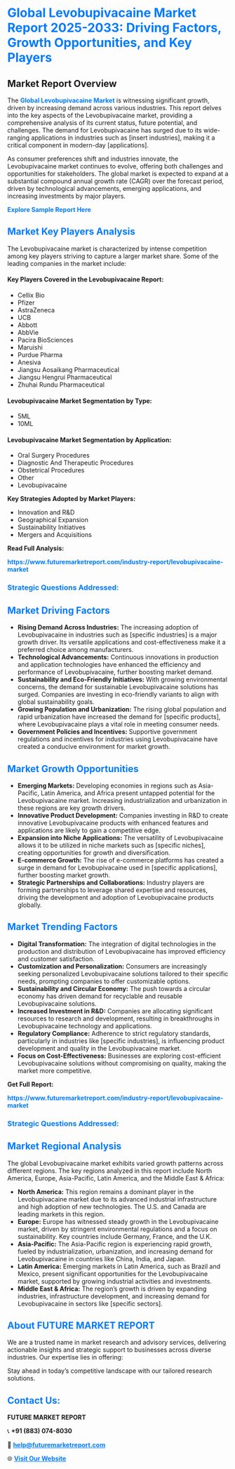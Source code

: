 <h1 style="color: #007BFF;">Global Levobupivacaine Market Report 2025-2033: Driving Factors, Growth Opportunities, and Key Players</h1>

<section id="overview">
<h2>Market Report Overview</h2>
<p>The <a href="https://www.futuremarketreport.com/industry-report/levobupivacaine-market" style="color: #007BFF; text-decoration: none;"><strong>Global Levobupivacaine Market</strong></a> is witnessing significant growth, driven by increasing demand across various industries. This report delves into the key aspects of the Levobupivacaine market, providing a comprehensive analysis of its current status, future potential, and challenges. The demand for Levobupivacaine has surged due to its wide-ranging applications in industries such as [insert industries], making it a critical component in modern-day [applications].</p>
<p>As consumer preferences shift and industries innovate, the Levobupivacaine market continues to evolve, offering both challenges and opportunities for stakeholders. The global market is expected to expand at a substantial compound annual growth rate (CAGR) over the forecast period, driven by technological advancements, emerging applications, and increasing investments by major players.</p>
</section>

<section id="overview">
<p><a href="https://www.futuremarketreport.com/request-sample/reportId=125458" style="color: #007BFF; text-decoration: none;"><strong>Explore Sample Report Here</strong></a></p>
</section>

<section id="key-players">
<h2 style="color: #007BFF;">Market Key Players Analysis</h2>
<p>The Levobupivacaine market is characterized by intense competition among key players striving to capture a larger market share. Some of the leading companies in the market include:</p>
<h4>Key Players Covered in the Levobupivacaine Report:</h4>
<ul><li>Cellix Bio</li><li>Pfizer</li><li>AstraZeneca</li><li>UCB</li><li>Abbott</li><li>AbbVie</li><li>Pacira BioSciences</li><li>Maruishi</li><li>Purdue Pharma</li><li>Anesiva</li><li>Jiangsu Aosaikang Pharmaceutical</li><li>Jiangsu Hengrui Pharmaceutical</li><li>Zhuhai Rundu Pharmaceutical</li></ul>
<h4>Levobupivacaine Market Segmentation by Type:</h4>
<ul><li>5ML</li><li>10ML</li></ul>

<h4>Levobupivacaine Market Segmentation by Application:</h4>
<ul><li>Oral Surgery Procedures</li><li>Diagnostic And Therapeutic Procedures</li><li>Obstetrical Procedures</li><li>Other</li><li>Levobupivacaine</li></ul>
<p><strong>Key Strategies Adopted by Market Players:</strong></p>
<ul>
<li>Innovation and R&D</li>
<li>Geographical Expansion</li>
<li>Sustainability Initiatives</li>
<li>Mergers and Acquisitions</li>
</ul>
</section>

<section>
<p><strong>Read Full Analysis: </strong></p><a href="https://www.futuremarketreport.com/industry-report/levobupivacaine-market" style="color: #007BFF; text-decoration: none;"><strong>https://www.futuremarketreport.com/industry-report/levobupivacaine-market</strong></a>
<h3 style="color: #007BFF;">Strategic Questions Addressed:</h3>
</section>

<section id="driving-factors">
<h2 style="color: #007BFF;">Market Driving Factors</h2>
<ul>
<li><strong>Rising Demand Across Industries:</strong> The increasing adoption of Levobupivacaine in industries such as [specific industries] is a major growth driver. Its versatile applications and cost-effectiveness make it a preferred choice among manufacturers.</li>
<li><strong>Technological Advancements:</strong> Continuous innovations in production and application technologies have enhanced the efficiency and performance of Levobupivacaine, further boosting market demand.</li>
<li><strong>Sustainability and Eco-Friendly Initiatives:</strong> With growing environmental concerns, the demand for sustainable Levobupivacaine solutions has surged. Companies are investing in eco-friendly variants to align with global sustainability goals.</li>
<li><strong>Growing Population and Urbanization:</strong> The rising global population and rapid urbanization have increased the demand for [specific products], where Levobupivacaine plays a vital role in meeting consumer needs.</li>
<li><strong>Government Policies and Incentives:</strong> Supportive government regulations and incentives for industries using Levobupivacaine have created a conducive environment for market growth.</li>
</ul>
</section>

<section id="growth-opportunities">
<h2 style="color: #007BFF;">Market Growth Opportunities</h2>
<ul>
<li><strong>Emerging Markets:</strong> Developing economies in regions such as Asia-Pacific, Latin America, and Africa present untapped potential for the Levobupivacaine market. Increasing industrialization and urbanization in these regions are key growth drivers.</li>
<li><strong>Innovative Product Development:</strong> Companies investing in R&D to create innovative Levobupivacaine products with enhanced features and applications are likely to gain a competitive edge.</li>
<li><strong>Expansion into Niche Applications:</strong> The versatility of Levobupivacaine allows it to be utilized in niche markets such as [specific niches], creating opportunities for growth and diversification.</li>
<li><strong>E-commerce Growth:</strong> The rise of e-commerce platforms has created a surge in demand for Levobupivacaine used in [specific applications], further boosting market growth.</li>
<li><strong>Strategic Partnerships and Collaborations:</strong> Industry players are forming partnerships to leverage shared expertise and resources, driving the development and adoption of Levobupivacaine products globally.</li>
</ul>
</section>

<section id="trending-factors">
<h2 style="color: #007BFF;">Market Trending Factors</h2>
<ul>
<li><strong>Digital Transformation:</strong> The integration of digital technologies in the production and distribution of Levobupivacaine has improved efficiency and customer satisfaction.</li>
<li><strong>Customization and Personalization:</strong> Consumers are increasingly seeking personalized Levobupivacaine solutions tailored to their specific needs, prompting companies to offer customizable options.</li>
<li><strong>Sustainability and Circular Economy:</strong> The push towards a circular economy has driven demand for recyclable and reusable Levobupivacaine solutions.</li>
<li><strong>Increased Investment in R&D:</strong> Companies are allocating significant resources to research and development, resulting in breakthroughs in Levobupivacaine technology and applications.</li>
<li><strong>Regulatory Compliance:</strong> Adherence to strict regulatory standards, particularly in industries like [specific industries], is influencing product development and quality in the Levobupivacaine market.</li>
<li><strong>Focus on Cost-Effectiveness:</strong> Businesses are exploring cost-efficient Levobupivacaine solutions without compromising on quality, making the market more competitive.</li>
</ul>
</section>

<section>
<p><strong>Get Full Report: </strong></p><a href="https://www.futuremarketreport.com/industry-report/levobupivacaine-market" style="color: #007BFF; text-decoration: none;"><strong>https://www.futuremarketreport.com/industry-report/levobupivacaine-market</strong></a>
<h3 style="color: #007BFF;">Strategic Questions Addressed:</h3>
</section>


<section id="regional-analysis">
<h2 style="color: #007BFF;">Market Regional Analysis</h2>
<p>The global Levobupivacaine market exhibits varied growth patterns across different regions. The key regions analyzed in this report include North America, Europe, Asia-Pacific, Latin America, and the Middle East & Africa:</p>
<ul>
<li><strong>North America:</strong> This region remains a dominant player in the Levobupivacaine market due to its advanced industrial infrastructure and high adoption of new technologies. The U.S. and Canada are leading markets in this region.</li>
<li><strong>Europe:</strong> Europe has witnessed steady growth in the Levobupivacaine market, driven by stringent environmental regulations and a focus on sustainability. Key countries include Germany, France, and the U.K.</li>
<li><strong>Asia-Pacific:</strong> The Asia-Pacific region is experiencing rapid growth, fueled by industrialization, urbanization, and increasing demand for Levobupivacaine in countries like China, India, and Japan.</li>
<li><strong>Latin America:</strong> Emerging markets in Latin America, such as Brazil and Mexico, present significant opportunities for the Levobupivacaine market, supported by growing industrial activities and investments.</li>
<li><strong>Middle East & Africa:</strong> The region’s growth is driven by expanding industries, infrastructure development, and increasing demand for Levobupivacaine in sectors like [specific sectors].</li>
</ul>
</section>

<footer>
<h2 style="color: #007BFF;">About FUTURE MARKET REPORT</h2>
<p>We are a trusted name in market research and advisory services, delivering actionable insights and strategic support to businesses across diverse industries. Our expertise lies in offering:</p>

<p>Stay ahead in today’s competitive landscape with our tailored research solutions.</p>

<h2 style="color: #007BFF;">Contact Us:</h2>
<p><strong>FUTURE MARKET REPORT</strong></p>
<p>📞 <strong>+91 (883) 074-8030</strong></p>
<p>📧 <strong><a href="mailto:help@futuremarketreport.com" style="color: #007BFF;">help@futuremarketreport.com</a></strong></p>
<p>🌐 <strong><a href="https://www.futuremarketreport.com/" style="color: #007BFF;">Visit Our Website</a></strong></p>
</footer>